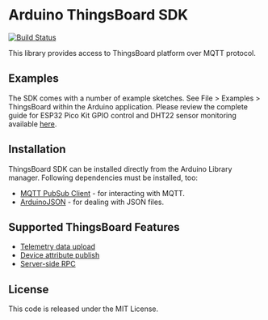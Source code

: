# Arduino ThingsBoard SDK

[![Build Status](https://travis-ci.org/thingsboard/ThingsBoard-Arduino-MQTT-SDK.svg?branch=master)](https://travis-ci.org/thingsboard/ThingsBoard-Arduino-MQTT-SDK)

This library provides access to ThingsBoard platform over MQTT protocol.

## Examples

The SDK comes with a number of example sketches. See File > Examples > ThingsBoard within the Arduino application.
Please review the complete guide for ESP32 Pico Kit GPIO control and DHT22 sensor monitoring available [here](  https://thingsboard.io/docs/samples/esp32/gpio-control-pico-kit-dht22-sensor/).

## Installation

ThingsBoard SDK can be installed directly from the Arduino Library manager.
Following dependencies must be installed, too:

 - [MQTT PubSub Client](https://github.com/knolleary/pubsubclient) - for interacting with MQTT.
 - [ArduinoJSON](https://github.com/bblanchon/ArduinoJson) - for dealing with JSON files.

## Supported ThingsBoard Features

 - [Telemetry data upload](https://thingsboard.io/docs/reference/mqtt-api/#telemetry-upload-api)
 - [Device attribute publish](https://thingsboard.io/docs/reference/mqtt-api/#publish-attribute-update-to-the-server)
 - [Server-side RPC](https://thingsboard.io/docs/reference/mqtt-api/#server-side-rpc)

## License

This code is released under the MIT License.
